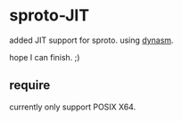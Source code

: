 sproto-JIT
======
added JIT support for sproto. using [dynasm](http://corsix.github.io/dynasm-doc/index.html). 

hope I can finish. ;)

## require
currently only support POSIX X64.

